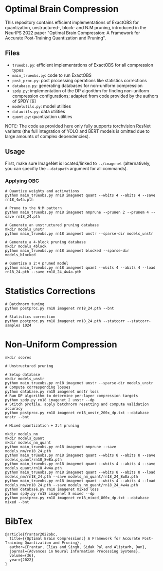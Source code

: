 # Optimal Brain Compression

This repository contains efficient implementations of ExactOBS for quantization,
unstructured-, block- and N:M pruning, introduced in the NeurIPS 2022 paper 
"Optimal Brain Compression: A Framework for Accurate Post-Training Quantization 
and Pruning".

## Files

* `trueobs.py`: efficient implementations of ExactOBS for all compression types
* `main_trueobs.py`: code to run ExactOBS 
* `post_proc.py`: post processing operations like statistics corrections
* `database.py`: generating databases for non-uniform compression
* `spdy.py`: implementation of the DP algorithm for finding non-uniform
  compression configurations; adapted from code provided by the authors of SPDY [9]
* `modelutils.py`: model utilities
* `datautils.py`: data utilities
* `quant.py`: quantization utilities

NOTE: The code as provided here only fully supports torchvision ResNet variants
(the full integration of YOLO and BERT models is omitted due to large amounts
of complex dependencies).

## Usage 

First, make sure ImageNet is located/linked to `../imagenet` (alternatively,
you can specifiy the `--datapath` argument for all commands).

### Applying OBC

```
# Quantize weights and activations
python main_trueobs.py rn18 imagenet quant --wbits 4 --abits 4 --save rn18_4w4a.pth

# Prune to the N:M pattern
python main_trueobs.py rn18 imagenet nmprune --prunen 2 --prunem 4 --save rn18_24.pth

# Generate an unstructured pruning database
mkdir models_unstr
python main_trueobs.py rn18 imagenet unstr --sparse-dir models_unstr

# Generate a 4-block pruning database
mkdir models_4block
python main_trueobs.py rn18 imagenet blocked --sparse-dir models_blocked

# Quantize a 2:4 pruned model
python main_trueobs.py rn18 imagenet quant --wbits 4 --abits 4 --load rn18_24.pth --save rn18_24_4w4a.pth 
```

# Statistics Corrections

```
# Batchnorm tuning
python postproc.py rn18 imagenet rn18_24.pth --bnt

# Statistics correction
python postproc.py rn18 imagenet rn18_24.pth --statcorr --statcorr-samples 1024
```

# Non-Uniform Compression

```
mkdir scores

# Unstructured pruning

# Setup database
mkdir models_unstr
python main_trueobs.py rn18 imagenet unstr --sparse-dir models_unstr
# Compute corresponding losses
python database.py rn18 imagenet unstr loss
# Run DP algorithm to determine per-layer compression targets 
python spdy.py rn18 imagenet 2 unstr --dp 
# Stitch profile, apply batchnorm resetting and compute validation accuracy 
python postproc.py rn18 imagenet rn18_unstr_200x_dp.txt --database unstr --bnt

# Mixed quantization + 2:4 pruning

mkdir models_nm
mkdir models_quant
mkdir models_nm_quant
python main_trueobs.py rn18 imagenet nmprune --save models_nm/rn18_24.pth
python main_trueobs.py rn18 imagenet quant --wbits 8 --abits 8 --save models_quant/rn18_8w8a.pth
python main_trueobs.py rn18 imagenet quant --wbits 4 --abits 4 --save models_quant/rn18_4w4a.pth
python main_trueobs.py rn18 imagenet quant --wbits 8 --abits 8 --load models_nm/rn18_24.pth --save models_nm_quant/rn18_24_8w8a.pth 
python main_trueobs.py rn18 imagenet quant --wbits 4 --abits 4 --load models_nm/rn18_24.pth --save models_nm_quant/rn18_24_4w4a.pth 
python database.py rn18 imagenet mixed loss
python spdy.py rn18 imagenet 8 mixed --dp
python postproc.py rn18 imagenet rn18_mixed_800x_dp.txt --database mixed --bnt
```

# BibTex

```
@article{frantar2022obc,
  title={{Optimal Brain Compression:} A Framework for Accurate Post-Training Quantization and Pruning},
  author={Frantar, Elias and Singh, Sidak Pal and Alistarh, Dan},
  journal={Advances in Neural Information Processing Systems},
  volume={36},
  year={2022}
}
```
